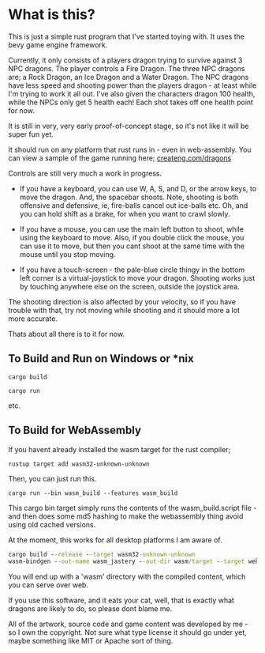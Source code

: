 # What is this?

This is just a simple rust program that I've started toying with.   It uses the bevy game engine framework.

Currently, it only consists of a players dragon trying to survive against 3 NPC dragons.   The player controls a Fire Dragon.  The three NPC dragons are; a Rock Dragon, an Ice Dragon and a Water Dragon.  The NPC dragons have less speed and shooting power than the players dragon - at least while I'm trying to work it all out.  I've also given the characters dragon 100 health, while the NPCs only get 5 health each!   Each shot takes off one health point for now.

It is still in very, very early proof-of-concept stage, so it's not like it will be super fun yet.

It should run on any platform that rust runs in - even in web-assembly.
You can view a sample of the game running here;
[createng.com/dragons](https://createng.com/dragons/)

Controls are still very much a work in progress.  

* If you have a keyboard, you can use W, A, S, and D,  or the arrow keys, to move the dragon. And, the spacebar shoots.
Note, shooting is both offensive and defensive, ie, fire-balls cancel out ice-balls etc.  Oh, and you can hold shift as a brake, for when you want to crawl slowly.

* If you have a mouse, you can use the main left button to shoot, while using the keyboard to move.  Also, if you double click the mouse, you can use it to move, but then you cant shoot at the same time with the mouse until you stop moving.

* If you have a touch-screen - the pale-blue circle thingy in the bottom left corner is a virtual-joystick to move your dragon.   Shooting works just by touching anywhere else on the screen, outside the joystick area.

The shooting direction is also affected by your velocity, so if you have trouble with that, try not moving while shooting and it should more a lot more accurate.

Thats about all there is to it for now.

## To Build and Run on Windows or *nix

`cargo build`

`cargo run`

 etc.

## To Build for WebAssembly

If you havent already installed the wasm target for the rust compiler;

`rustup target add wasm32-unknown-unknown`


Then, you can just run this.

`cargo run --bin wasm_build --features wasm_build`

This cargo bin target simply runs the contents of the wasm_build.script file - and then does some md5 hashing to make the webassembly thing avoid using old cached versions.

At the moment, this works for all desktop platforms I am aware of.

```bat
cargo build --release --target wasm32-unknown-unknown
wasm-bindgen --out-name wasm_jastery --out-dir wasm/target --target web target/wasm32-unknown-unknown/release/jastery.wasm
```

You will end up with a 'wasm' directory with the compiled content, which you can serve over web.

If you use this software, and it eats your cat, well, that is exactly what dragons are likely to do, so please dont blame me.

All of the artwork, source code and game content was developed by me - so I own the copyright.   Not sure what type license it should go under yet, maybe something like MIT or Apache sort of thing.
